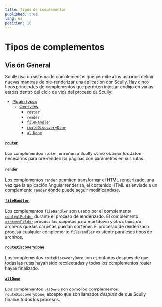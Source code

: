 ```yaml
---
title: Tipos de complementos
published: true
lang: es
position: 10
---
```


# Tipos de complementos

## Visión General

Scully usa un sistema de complementos que permite a los usuarios definir nuevas maneras de pre-renderizar una aplicación con Scully.
Hay cinco tipos principales de complementos que permiten injectar código en varias etapas dentro del ciclo de vida del proceso de Scully:

<div class="docs-toc no-spacing"></div>

- [Plugin types](#plugin-types)
  - [Overview](#overview)
    - [`router`](#router)
    - [`render`](#render)
    - [`fileHandler`](#filehandler)
    - [`routeDiscoveryDone`](#routediscoverydone)
    - [`allDone`](#alldone)

#### [`router`](/docs/Reference/plugins/types/router)

Los complementos `router` enseñan a Scully cómo obtener los datos necesarios para pre-renderizar páginas con parámetros en sus rutas.

#### [`render`](/docs/Reference/plugins/types/render)

Los complementos `render` permiten transformar el HTML renderizado.
una vez que la aplicación Angular renderiza, el contenido HTML es enviado a un complemento `render` dónde puede seguir modificandose.

#### [`fileHandler`](/docs/Reference/plugins/types/fileHandler)

Los complementos `fileHandler` son usado por el complemento [`contentFolder`](/docs/Reference/plugins/built-in-plugins/contentFolder) durante el proceso de renderizado. El complemento [`contentFolder`](/docs/Reference/plugins/built-in-plugins/contentFolder) procesa las carpetas para markdown y otros tipos de archivos que las carpetas puedan contener. El procesao de renderizado procesa cualquier complemento `fileHandler` existente para esos tipos de archivos.

#### [`routeDiscoveryDone`](/docs/Reference/plugins/types/routeDiscoveryDone)

Los complementos `routeDiscoveryDone` son ejecutados después de que todas las rutas hayan sido recolectadas y todos los complementos router hayan finalizado.

#### [`allDone`](/docs/Reference/plugins/types/allDone)

Los complementos `allDone` son como los complementos `routeDiscoveryDone`, excepto que son llamados _después_ de que Scully finalice todos los procesos.
